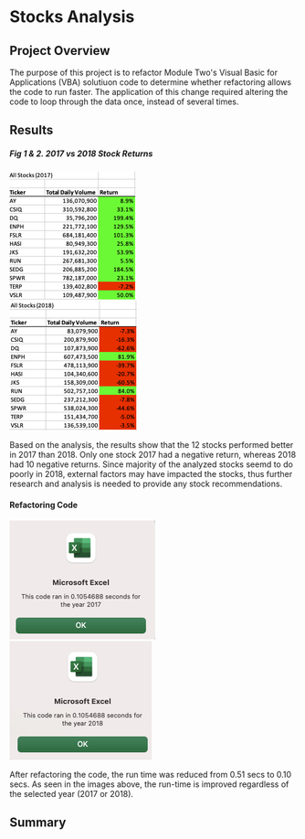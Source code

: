 # Stocks Analysis

## Project Overview
The purpose of this project is to refactor Module Two's Visual Basic for Applications (VBA) solutiuon code to determine whether refactoring allows the code to run faster. The application of this change required altering the code to loop through the data once, instead of several times. 

## Results

##### Fig 1 & 2. 2017 vs 2018 Stock Returns
![fig1](https://github.com/retroxsky06/stocks-analysis/blob/main/Resources/Return2017.png)     
![fig2](https://github.com/retroxsky06/stocks-analysis/blob/main/Resources/Return2018.png)

Based on the analysis, the results show that the 12 stocks performed better in 2017 than 2018.  Only one stock 2017 had a negative return, whereas 2018 had 10 negative returns.  Since majority of the analyzed stocks seemd to do poorly in 2018, external factors may have impacted the stocks, thus further research and analysis is needed to provide any stock recommendations.

#### Refactoring Code
![fig4](https://github.com/retroxsky06/stocks-analysis/blob/main/Resources/Refactor217.png) 
![fig3](https://github.com/retroxsky06/stocks-analysis/blob/main/Resources/Refactor2018.png) 

After refactoring the code, the run time was reduced from 0.51 secs to 0.10 secs. As seen in the images above, the run-time is improved regardless of the selected year (2017 or 2018).
## Summary




